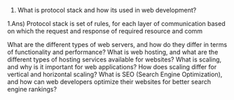1) What is protocol stack and how its used in web development?

1.Ans) Protocol stack is set of rules, for each layer of communication based on which the request and response of required resource and comm

What are the different types of web servers, and how do they differ in terms of functionality and performance?
What is web hosting, and what are the different types of hosting services available for websites?
What is scaling, and why is it important for web applications? How does scaling differ for vertical and horizontal scaling?
What is SEO (Search Engine Optimization), and how can web developers optimize their websites for better search engine rankings?